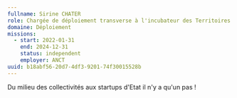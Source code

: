 ```yaml
---
fullname: Sirine CHATER
role: Chargée de déploiement transverse à l'incubateur des Territoires
domaine: Déploiement
missions:
  - start: 2022-01-31
    end: 2024-12-31
    status: independent
    employer: ANCT
uuid: b18abf56-20d7-4df3-9201-74f30015528b
---
```

Du milieu des collectivités aux startups d'Etat il n'y a qu'un pas !